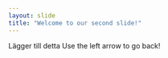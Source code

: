 ```yaml
---
layout: slide
title: "Welcome to our second slide!"
---
```

Lägger till detta
Use the left arrow to go back!
